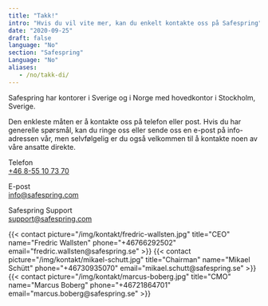 ```yaml
---
title: "Takk!"
intro: "Hvis du vil vite mer, kan du enkelt kontakte oss på Safespring"
date: "2020-09-25"
draft: false
language: "No"
section: "Safespring"
Language: "No"
aliases:
   - /no/takk-di/
---
```

<div class="ingress"><p>Safespring har kontorer i Sverige og i Norge med hovedkontor i Stockholm, Sverige.</p></div>

Den enkleste måten er å kontakte oss på telefon eller post. Hvis du har generelle spørsmål, kan du ringe oss eller sende oss en e-post på info-adressen vår, men selvfølgelig er du også velkommen til å kontakte noen av våre ansatte direkte.

<span class="inline-rubrik">Telefon</span><br>
<a href="tel:+46855107370">+46 8-55 10 73 70</a>

<span class="inline-rubrik">E-post</span><br>
<a href="mailto:info@safespring.com">info@safespring.com</a>

<span class="inline-rubrik">Safespring Support</span><br>
<a href="mailto:support@safespring.com">support@safespring.com</a>

<div class="flexcontainer-shortcode">
{{< contact picture="/img/kontakt/fredric-wallsten.jpg" title="CEO" name="Fredric Wallsten" phone="+46766292502" email="fredric.wallsten@safespring.se" >}}
{{< contact picture="/img/kontakt/mikael-schutt.jpg" title="Chairman" name="Mikael Schütt" phone="+46730935070" email="mikael.schutt@safespring.se" >}}
{{< contact picture="/img/kontakt/marcus-boberg.jpg" title="CMO" name="Marcus Boberg" phone="+46721864701‬" email="marcus.boberg@safespring.se" >}}
</div>
